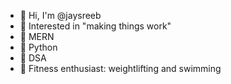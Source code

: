 - 👋 Hi, I'm @jaysreeb
- 👀 Interested in "making things work"
- 🌱 MERN
- 🌱 Python
- 🌱 DSA
- 💪 Fitness enthusiast: weightlifting and swimming
